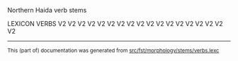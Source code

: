 
Northern Haida verb stems                       

LEXICON VERBS 
V2
V2
V2
V2
V2
V2
V2
V2
V2
V2
V2
V2
V2
V2
V2
V2 
V2
V2

* * *

<small>This (part of) documentation was generated from [src/fst/morphology/stems/verbs.lexc](https://github.com/giellalt/lang-hdn/blob/main/src/fst/morphology/stems/verbs.lexc)</small>
